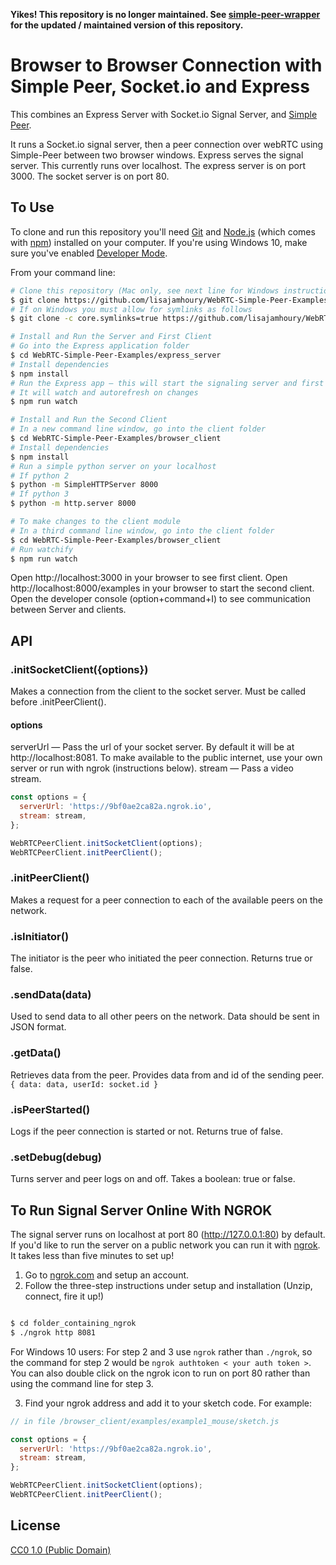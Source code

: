 **Yikes! This repository is no longer maintained. See [simple-peer-wrapper](https://github.com/lisajamhoury/simple-peer-wrapper) for the updated / maintained version of this repository.** 

# Browser to Browser Connection with Simple Peer, Socket.io and Express

This combines an Express Server with Socket.io Signal Server, and [Simple Peer](https://github.com/feross/simple-peer).

It runs a Socket.io signal server, then a peer connection over webRTC using Simple-Peer between two browser windows. Express serves the signal server. This currently runs over localhost. The express server is on port 3000. The socket server is on port 80.

## To Use

To clone and run this repository you'll need [Git](https://git-scm.com) and [Node.js](https://nodejs.org/en/download/) (which comes with [npm](http://npmjs.com)) installed on your computer. If you're using Windows 10, make sure you've enabled [Developer Mode](https://mywindowshub.com/how-to-enable-developer-mode-in-your-windows-10-computer/).

From your command line:

```bash
# Clone this repository (Mac only, see next line for Windows instructions)
$ git clone https://github.com/lisajamhoury/WebRTC-Simple-Peer-Examples
# If on Windows you must allow for symlinks as follows
$ git clone -c core.symlinks=true https://github.com/lisajamhoury/WebRTC-Simple-Peer-Examples

# Install and Run the Server and First Client
# Go into the Express application folder
$ cd WebRTC-Simple-Peer-Examples/express_server
# Install dependencies
$ npm install
# Run the Express app — this will start the signaling server and first client
# It will watch and autorefresh on changes
$ npm run watch

# Install and Run the Second Client
# In a new command line window, go into the client folder
$ cd WebRTC-Simple-Peer-Examples/browser_client
# Install dependencies
$ npm install
# Run a simple python server on your localhost
# If python 2
$ python -m SimpleHTTPServer 8000
# If python 3
$ python -m http.server 8000

# To make changes to the client module
# In a third command line window, go into the client folder
$ cd WebRTC-Simple-Peer-Examples/browser_client
# Run watchify
$ npm run watch
```

Open http://localhost:3000 in your browser to see first client. Open http://localhost:8000/examples in your browser to start the second client. Open the developer console (option+command+I) to see communication between Server and clients.

## API

### .initSocketClient({options})

Makes a connection from the client to the socket server. Must be called before .initPeerClient().

#### options

serverUrl — Pass the url of your socket server. By default it will be at http://localhost:8081. To make available to the public internet, use your own server or run with ngrok (instructions below).
stream — Pass a video stream.

```javascript
const options = {
  serverUrl: 'https://9bf0ae2ca82a.ngrok.io',
  stream: stream,
};

WebRTCPeerClient.initSocketClient(options);
WebRTCPeerClient.initPeerClient();
```

### .initPeerClient()

Makes a request for a peer connection to each of the available peers on the network.

### .isInitiator()

The initiator is the peer who initiated the peer connection. Returns true or false.

### .sendData(data)

Used to send data to all other peers on the network. Data should be sent in JSON format.

### .getData()

Retrieves data from the peer. Provides data from and id of the sending peer. `{ data: data, userId: socket.id }`

### .isPeerStarted()

Logs if the peer connection is started or not. Returns true of false.

### .setDebug(debug)

Turns server and peer logs on and off. Takes a boolean: true or false.

## To Run Signal Server Online With NGROK

The signal server runs on localhost at port 80 (http://127.0.0.1:80) by default. If you'd like to run the server on a public network you can run it with [ngrok](https://ngrok.com/). It takes less than five minutes to set up!

1. Go to [ngrok.com](https://ngrok.com/) and setup an account.
2. Follow the three-step instructions under setup and installation (Unzip, connect, fire it up!)

```bash

$ cd folder_containing_ngrok
$ ./ngrok http 8081

```

For Windows 10 users: For step 2 and 3 use `ngrok` rather than `./ngrok`, so the command for step 2 would be `ngrok authtoken < your auth token >`. You can also double click on the ngrok icon to run on port 80 rather than using the command line for step 3.

3. Find your ngrok address and add it to your sketch code. For example:

```javascript
// in file /browser_client/examples/example1_mouse/sketch.js

const options = {
  serverUrl: 'https://9bf0ae2ca82a.ngrok.io',
  stream: stream,
};

WebRTCPeerClient.initSocketClient(options);
WebRTCPeerClient.initPeerClient();
```

## License

[CC0 1.0 (Public Domain)](LICENSE.md)
